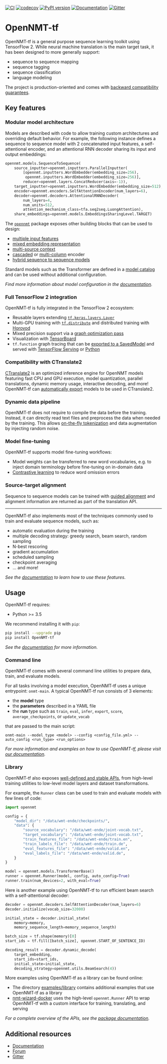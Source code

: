 [![CI](https://github.com/OpenNMT/OpenNMT-tf/workflows/CI/badge.svg)](https://github.com/OpenNMT/OpenNMT-tf/actions?query=workflow%3ACI) [![codecov](https://codecov.io/gh/OpenNMT/OpenNMT-tf/branch/master/graph/badge.svg)](https://codecov.io/gh/OpenNMT/OpenNMT-tf) [![PyPI version](https://badge.fury.io/py/OpenNMT-tf.svg)](https://badge.fury.io/py/OpenNMT-tf) [![Documentation](https://img.shields.io/badge/docs-latest-blue.svg)](https://opennmt.net/OpenNMT-tf/) [![Gitter](https://badges.gitter.im/OpenNMT/OpenNMT-tf.svg)](https://gitter.im/OpenNMT/OpenNMT-tf?utm_source=badge&utm_medium=badge&utm_campaign=pr-badge)

# OpenNMT-tf

OpenNMT-tf is a general purpose sequence learning toolkit using TensorFlow 2. While neural machine translation is the main target task, it has been designed to more generally support:

* sequence to sequence mapping
* sequence tagging
* sequence classification
* language modeling

The project is production-oriented and comes with [backward compatibility guarantees](https://github.com/OpenNMT/OpenNMT-tf/blob/master/CHANGELOG.md).

## Key features

### Modular model architecture

Models are described with code to allow training custom architectures and overriding default behavior. For example, the following instance defines a sequence to sequence model with 2 concatenated input features, a self-attentional encoder, and an attentional RNN decoder sharing its input and output embeddings:

```python
opennmt.models.SequenceToSequence(
    source_inputter=opennmt.inputters.ParallelInputter(
        [opennmt.inputters.WordEmbedder(embedding_size=256),
         opennmt.inputters.WordEmbedder(embedding_size=256)],
        reducer=opennmt.layers.ConcatReducer(axis=-1)),
    target_inputter=opennmt.inputters.WordEmbedder(embedding_size=512),
    encoder=opennmt.encoders.SelfAttentionEncoder(num_layers=6),
    decoder=opennmt.decoders.AttentionalRNNDecoder(
        num_layers=4,
        num_units=512,
        attention_mechanism_class=tfa.seq2seq.LuongAttention),
    share_embeddings=opennmt.models.EmbeddingsSharingLevel.TARGET)
```

The [`opennmt`](https://opennmt.net/OpenNMT-tf/package/opennmt.html) package exposes other building blocks that can be used to design:

* [multiple input features](https://opennmt.net/OpenNMT-tf/package/opennmt.inputters.ParallelInputter.html)
* [mixed embedding representation](https://opennmt.net/OpenNMT-tf/package/opennmt.inputters.MixedInputter.html)
* [multi-source context](https://opennmt.net/OpenNMT-tf/package/opennmt.inputters.ParallelInputter.html)
* [cascaded](https://opennmt.net/OpenNMT-tf/package/opennmt.encoders.SequentialEncoder.html) or [multi-column](https://opennmt.net/OpenNMT-tf/package/opennmt.encoders.ParallelEncoder.html) encoder
* [hybrid sequence to sequence models](https://opennmt.net/OpenNMT-tf/package/opennmt.models.SequenceToSequence.html)

Standard models such as the Transformer are defined in a [model catalog](https://github.com/OpenNMT/OpenNMT-tf/blob/master/opennmt/models/catalog.py) and can be used without additional configuration.

*Find more information about model configuration in the [documentation](https://opennmt.net/OpenNMT-tf/model.html).*

### Full TensorFlow 2 integration

OpenNMT-tf is fully integrated in the TensorFlow 2 ecosystem:

* Reusable layers extending [`tf.keras.layers.Layer`](https://www.tensorflow.org/api_docs/python/tf/keras/layers/Layer)
* Multi-GPU training with [`tf.distribute`](https://www.tensorflow.org/api_docs/python/tf/distribute) and distributed training with [Horovod](https://github.com/horovod/horovod)
* Mixed precision support via a [graph optimization pass](https://www.tensorflow.org/api_docs/python/tf/train/experimental/enable_mixed_precision_graph_rewrite)
* Visualization with [TensorBoard](https://www.tensorflow.org/tensorboard)
* `tf.function` graph tracing that can be [exported to a SavedModel](https://opennmt.net/OpenNMT-tf/serving.html) and served with [TensorFlow Serving](https://github.com/OpenNMT/OpenNMT-tf/tree/master/examples/serving/tensorflow_serving) or [Python](https://github.com/OpenNMT/OpenNMT-tf/tree/master/examples/serving/python)

### Compatibility with CTranslate2

[CTranslate2](https://github.com/OpenNMT/CTranslate2) is an optimized inference engine for OpenNMT models featuring fast CPU and GPU execution, model quantization, parallel translations, dynamic memory usage, interactive decoding, and more! OpenNMT-tf can [automatically export](https://opennmt.net/OpenNMT-tf/serving.html#ctranslate2) models to be used in CTranslate2.

### Dynamic data pipeline

OpenNMT-tf does not require to compile the data before the training. Instead, it can directly read text files and preprocess the data when needed by the training. This allows [on-the-fly tokenization](https://opennmt.net/OpenNMT-tf/tokenization.html) and data augmentation by injecting random noise.

### Model fine-tuning

OpenNMT-tf supports model fine-tuning workflows:

* Model weights can be transferred to new word vocabularies, e.g. to inject domain terminology before fine-tuning on in-domain data
* [Contrastive learning](https://ai.google/research/pubs/pub48253/) to reduce word omission errors

### Source-target alignment

Sequence to sequence models can be trained with [guided alignment](https://arxiv.org/abs/1607.01628) and alignment information are returned as part of the translation API.

---

OpenNMT-tf also implements most of the techniques commonly used to train and evaluate sequence models, such as:

* automatic evaluation during the training
* multiple decoding strategy: greedy search, beam search, random sampling
* N-best rescoring
* gradient accumulation
* scheduled sampling
* checkpoint averaging
* ... and more!

*See the [documentation](https://opennmt.net/OpenNMT-tf/) to learn how to use these features.*

## Usage

OpenNMT-tf requires:

* Python >= 3.5

We recommend installing it with `pip`:

```bash
pip install --upgrade pip
pip install OpenNMT-tf
```

*See the [documentation](https://opennmt.net/OpenNMT-tf/installation.html) for more information.*

### Command line

OpenNMT-tf comes with several command line utilities to prepare data, train, and evaluate models.

For all tasks involving a model execution, OpenNMT-tf uses a unique entrypoint: `onmt-main`. A typical OpenNMT-tf run consists of 3 elements:

* the **model** type
* the **parameters** described in a YAML file
* the **run** type such as `train`, `eval`, `infer`, `export`, `score`, `average_checkpoints`, or `update_vocab`

that are passed to the main script:

```
onmt-main --model_type <model> --config <config_file.yml> --auto_config <run_type> <run_options>
```

*For more information and examples on how to use OpenNMT-tf, please visit [our documentation](https://opennmt.net/OpenNMT-tf).*

### Library

OpenNMT-tf also exposes [well-defined and stable APIs](https://opennmt.net/OpenNMT-tf/package/opennmt.html), from high-level training utilities to low-level model layers and dataset transformations.

For example, the `Runner` class can be used to train and evaluate models with few lines of code:

```python
import opennmt

config = {
    "model_dir": "/data/wmt-ende/checkpoints/",
    "data": {
        "source_vocabulary": "/data/wmt-ende/joint-vocab.txt",
        "target_vocabulary": "/data/wmt-ende/joint-vocab.txt",
        "train_features_file": "/data/wmt-ende/train.en",
        "train_labels_file": "/data/wmt-ende/train.de",
        "eval_features_file": "/data/wmt-ende/valid.en",
        "eval_labels_file": "/data/wmt-ende/valid.de",
    }
}

model = opennmt.models.TransformerBase()
runner = opennmt.Runner(model, config, auto_config=True)
runner.train(num_devices=2, with_eval=True)
```

Here is another example using OpenNMT-tf to run efficient beam search with a self-attentional decoder:

```python
decoder = opennmt.decoders.SelfAttentionDecoder(num_layers=6)
decoder.initialize(vocab_size=32000)

initial_state = decoder.initial_state(
    memory=memory,
    memory_sequence_length=memory_sequence_length)

batch_size = tf.shape(memory)[0]
start_ids = tf.fill([batch_size], opennmt.START_OF_SENTENCE_ID)

decoding_result = decoder.dynamic_decode(
    target_embedding,
    start_ids=start_ids,
    initial_state=initial_state,
    decoding_strategy=opennmt.utils.BeamSearch(4))
```

More examples using OpenNMT-tf as a library can be found online:

* The directory [examples/library](https://github.com/OpenNMT/OpenNMT-tf/tree/master/examples/library) contains additional examples that use OpenNMT-tf as a library
* [nmt-wizard-docker](https://github.com/OpenNMT/nmt-wizard-docker) uses the high-level `opennmt.Runner` API to wrap OpenNMT-tf with a custom interface for training, translating, and serving

*For a complete overview of the APIs, see the [package documentation](https://opennmt.net/OpenNMT-tf/package/opennmt.html).*

## Additional resources

* [Documentation](https://opennmt.net/OpenNMT-tf)
* [Forum](https://forum.opennmt.net)
* [Gitter](https://gitter.im/OpenNMT/OpenNMT-tf)
